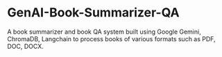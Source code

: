 # GenAI-Book-Summarizer-QA
A book summarizer and book QA system built using Google Gemini, ChromaDB, Langchain to process books of various formats such as PDF, DOC, DOCX.

